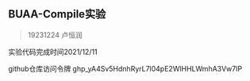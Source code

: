 ## BUAA-Compile实验
> 19231224 卢恒润

实验代码完成时间2021/12/11

github仓库访问令牌
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
